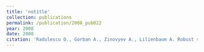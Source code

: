 ```yaml
---
title: 'notitle'
collection: publications
permalink: /publication/2008_pub022
year: 2008
date: 2008
citation: 'Radulescu O., Gorban A., Zinovyev A., Lilienbaum A. Robust simplifications of multiscale biochemical networks. 2008. <i>BMC Systems Biology</i> <b>2</b>:86. '
---
```

